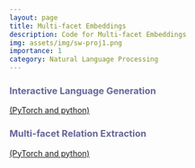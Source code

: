 ```yaml
---
layout: page
title: Multi-facet Embeddings
description: Code for Multi-facet Embeddings
img: assets/img/sw-proj1.png
importance: 1
category: Natural Language Processing
---
```


<p><h3 style="text-align: left; color: #666699">Interactive Language Generation</h3> <a href="https://github.com/iesl/interactive_LM" class="btn-sm z-depth-0 waves-effect waves-ligth" role="button">(PyTorch and python)</a></p>

<h3 style="text-align: left; color: #666699">Multi-facet Relation Extraction</h3> <a href="https://github.com/rohanpaul11/multifacet-re" class="btn btn-sm z-depth-0" role="button">(PyTorch and python)</a>
